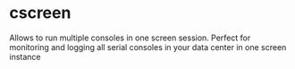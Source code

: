 # cscreen
Allows to run multiple consoles in one screen session. Perfect for monitoring and logging all serial consoles in your data center in one screen instance

